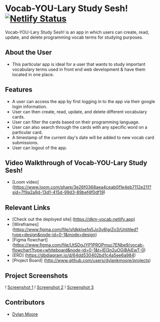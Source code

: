 # Vocab-YOU-Lary Study Sesh!  [![Netlify Status](https://api.netlify.com/api/v1/badges/0064a1a2-0b18-4501-8dd1-8c866cc7d209/deploy-status)](https://app.netlify.com/sites/dkm-vocab/deploys)

Vocab-YOU-Lary Study Sesh! is an app in which users can create, read, update, and delete programming vocab terms for studying purposes.

## About the User
- This particular app is ideal for a user that wants to study important vocabulary terms used in front end web development & have them located in one place.

## Features
- A user can access the app by first logging in to the app via their google login information.
- User can then create, read, update, and delete different vocabulary cards.
- User can filter the cards based on their programming language.
- User can also search through the cards with any specific word on a particular card.
- A timestamp of the current day's date will be added to new vocab card submissions.
- User can logout of the app.

## Video Walkthrough of Vocab-YOU-Lary Study Sesh!
- [Loom video] (https://www.loom.com/share/3e26f0368aea4ceab0f1e4eb7112e211?sid=7f9a2a9d-13d1-415d-99d3-89bef4f0df19)

## Relevant Links
- [Check out the deployed site] (https://dkm-vocab.netlify.app)
- [Wireframes] (https://www.figma.com/file/sfdkkIxe1q5Jo3v8lgrZo3/Untitled?type=design&node-id=0-1&mode=design)
- [Figma flowchart] (https://www.figma.com/file/UtSDgJYP1PROPmuc7ENbe9/vocab-flowchart?type=whiteboard&node-id=0-1&t=lEI3n2uOGiBAiEwT-0)
- [ERD] (https://dbdiagram.io/d/64dd530402bd1c4a5ee6a984)
- [Project Board] (http://www.github.com/users/dylankmoore/projects)

## Project Screenshots
! [Screenshot 1](https://yourimageshare.com/ib/RFwWqed7Nk)
! [Screenshot 2](https://yourimageshare.com/ib/oKUf8kCSjL)
! [Screenshot 3](https://yourimageshare.com/ib/bTrjosRglE)

## Contributors
- [Dylan Moore](https://github.com/dylankmoore)
